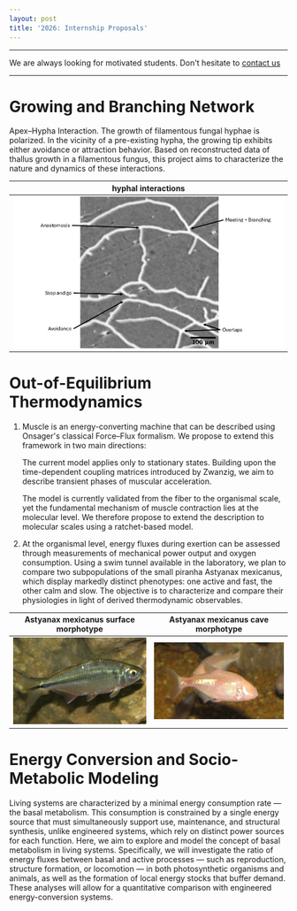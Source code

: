 ```yaml
---
layout: post
title: '2026: Internship Proposals'
---
```



------------------------------------------------------------------------

We are always looking for motivated students. Don't hesitate to [contact us](mailto:eric.herbert@u-paris.fr)

------------------------------------------------------------------------

# Growing and Branching Network

Apex–Hypha Interaction.
The growth of filamentous fungal hyphae is polarized. In the vicinity of a pre-existing hypha, the growing tip exhibits either avoidance or attraction behavior. 
Based on reconstructed data of thallus growth in a filamentous fungus, this project aims to characterize the nature and dynamics of these interactions.

|hyphal interactions|
| :---: |
| ![hyphal interactions](images/fig1_Interactions.jpg) |



# Out-of-Equilibrium Thermodynamics

1. Muscle is an energy-converting machine that can be described using Onsager's classical Force–Flux formalism.
We propose to extend this framework in two main directions:

    The current model applies only to stationary states. Building upon the time-dependent coupling matrices introduced by Zwanzig, we aim to describe transient phases of muscular acceleration.

    The model is currently validated from the fiber to the organismal scale, yet the fundamental mechanism of muscle contraction lies at the molecular level. We therefore propose to extend the description to molecular scales using a ratchet-based model.

2. At the organismal level, energy fluxes during exertion can be assessed through measurements of mechanical power output and oxygen consumption. Using a swim tunnel available in the laboratory, we plan to compare two subpopulations of the small piranha Astyanax mexicanus, which display markedly distinct phenotypes: one active and fast, the other calm and slow. The objective is to characterize and compare their physiologies in light of derived thermodynamic observables.

| Astyanax mexicanus surface morphotype      | Astyanax mexicanus cave morphotype |
| :---:        |    :----:   |
| ![Astyanax mexicanus](images/morphotype_surface.png "Astyanax mexicanus surface morphotype")      | ![Astyanax mexicanus](images/morphotype_cave.png "Astyanax mexicanus cave morphotype")       |




# Energy Conversion and Socio-Metabolic Modeling

Living systems are characterized by a minimal energy consumption rate — the basal metabolism. This consumption is constrained by a single energy source that must simultaneously support use, maintenance, and structural synthesis, unlike engineered systems, which rely on distinct power sources for each function.
Here, we aim to explore and model the concept of basal metabolism in living systems. Specifically, we will investigate the ratio of energy fluxes between basal and active processes — such as reproduction, structure formation, or locomotion — in both photosynthetic organisms and animals, as well as the formation of local energy stocks that buffer demand. These analyses will allow for a quantitative comparison with engineered energy-conversion systems.
